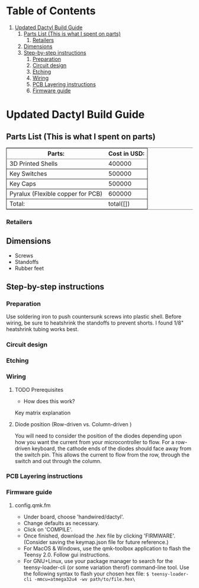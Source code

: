 
# Table of Contents

1.  [Updated Dactyl Build Guide](#orgd94b6e6)
    1.  [Parts List (This is what I spent on parts)](#orgada80f7)
        1.  [Retailers](#org77de59a)
    2.  [Dimensions](#org5e0b960)
    3.  [Step-by-step instructions](#org6b8fdec)
        1.  [Preparation](#org39574c5)
        2.  [Circuit design](#orgc491d32)
        3.  [Etching](#orgd622f82)
        4.  [Wiring](#org7203a6a)
        5.  [PCB Layering instructions](#org457844c)
        6.  [Firmware guide](#orge0237da)



<a id="orgd94b6e6"></a>

# Updated Dactyl Build Guide


<a id="orgada80f7"></a>

## Parts List (This is what I spent on parts)

<table border="2" cellspacing="0" cellpadding="6" rules="groups" frame="hsides">


<colgroup>
<col  class="org-left" />

<col  class="org-right" />
</colgroup>
<thead>
<tr>
<th scope="col" class="org-left">Parts:</th>
<th scope="col" class="org-right">Cost in USD:</th>
</tr>
</thead>

<tbody>
<tr>
<td class="org-left">3D Printed Shells</td>
<td class="org-right">400000</td>
</tr>
</tbody>

<tbody>
<tr>
<td class="org-left">Key Switches</td>
<td class="org-right">500000</td>
</tr>
</tbody>

<tbody>
<tr>
<td class="org-left">Key Caps</td>
<td class="org-right">500000</td>
</tr>
</tbody>

<tbody>
<tr>
<td class="org-left">Pyralux (Flexible copper for PCB)</td>
<td class="org-right">600000</td>
</tr>
</tbody>

<tbody>
<tr>
<td class="org-left">Total:</td>
<td class="org-right">total([])</td>
</tr>
</tbody>
</table>


<a id="org77de59a"></a>

### Retailers


<a id="org5e0b960"></a>

## Dimensions

-   Screws
-   Standoffs
-   Rubber feet


<a id="org6b8fdec"></a>

## Step-by-step instructions


<a id="org39574c5"></a>

### Preparation

Use soldering iron to push countersunk screws into plastic shell.
Before wiring, be sure to heatshrink the standoffs to prevent shorts. I found 1/8"
heatshrink tubing works best.


<a id="orgc491d32"></a>

### Circuit design


<a id="orgd622f82"></a>

### Etching


<a id="org7203a6a"></a>

### Wiring

1.  TODO Prerequisites

    -   How does this work?
    
    Key matrix explanation

2.  Diode position (Row-driven vs. Column-driven )

    You will need to consider the position of the diodes depending upon how you want
    the current from your microcontroller to flow.
    For a row-driven keyboard, the cathode ends of the diodes should face away from the switch pin. This
    allows the current to flow from the row, through the switch and out through the column.


<a id="org457844c"></a>

### PCB Layering instructions


<a id="orge0237da"></a>

### Firmware guide

1.  config.qmk.fm

    -   Under board, choose 'handwired/dactyl'.
    -   Change defaults as necessary.
    -   Click on 'COMPILE'.
    -   Once finished, download the .hex file by clicking 'FIRMWARE'. (Consider saving the keymap.json file for future reference.)
    -   For MacOS & Windows, use the qmk-toolbox application to flash the Teensy 2.0. Follow gui instructions.
    -   For GNU+Linux, use your package manager to search for the teensy-loader-cli
        (or some variation therof) command-line tool. Use the following syntax to
        flash your chosen hex file: `$ teensy-loader-cli -mmcu=atmega32u4 -wv path/to/file.hex\`

